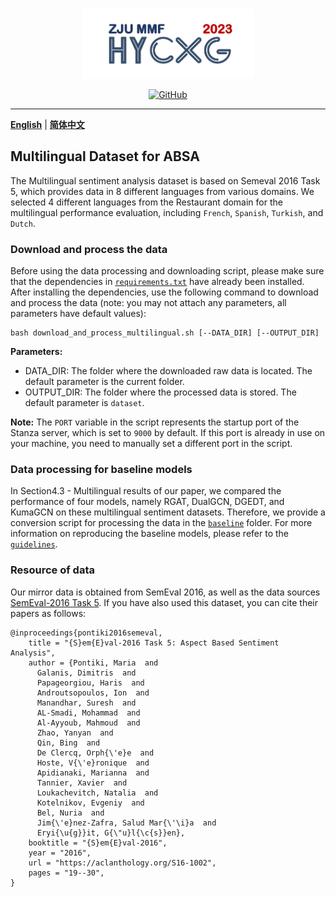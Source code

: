 <p align="center" >
    <a href="https://github.com/xlxwalex/HyCxG/tree/main/data">
    <br>
    <img src="https://github.com/xlxwalex/HyCxG/blob/main/figures/sub-logo.png" width="275"/>
    <br>
    </a>
</p>
<p align="center">
    <a href="https://github.com/xlxwalex/HyCxG/blob/main/LICENSE">
        <img alt="GitHub" src="https://img.shields.io/github/license/xlxwalex/HyCxG.svg?color=blue&style=flat-square">
    </a>
</p>

---

[**English**](https://github.com/xlxwalex/HyCxG/tree/main/data/Multilingual) | [**简体中文**](https://github.com/xlxwalex/HyCxG/tree/main/data/Multilingual/README_ZH.md)

## Multilingual Dataset for ABSA

The Multilingual sentiment analysis dataset is based on Semeval 2016 Task 5, which provides data in 8 different languages from various domains. We selected 4 different languages from the Restaurant domain for the multilingual performance evaluation, including `French`, `Spanish`, `Turkish`, and `Dutch`.

### Download and process the data
Before using the data processing and downloading script, please make sure that the dependencies in [`requirements.txt`](https://github.com/xlxwalex/HyCxG/blob/main/requirements.txt) have already been installed. After installing the dependencies, use the following command to download and process the data (note: you may not attach any parameters, all parameters have default values):
```shell
bash download_and_process_multilingual.sh [--DATA_DIR] [--OUTPUT_DIR]
```
**Parameters:**
+ DATA_DIR: The folder where the downloaded raw data is located. The default parameter is the current folder.
+ OUTPUT_DIR: The folder where the processed data is stored. The default parameter is `dataset`.

**Note:** The `PORT` variable in the script represents the startup port of the Stanza server, which is set to `9000` by default. If this port is already in use on your machine, you need to manually set a different port in the script.

### Data processing for baseline models
In Section4.3 - Multilingual results of our paper, we compared the performance of four models, namely RGAT, DualGCN, DGEDT, and KumaGCN on these multilingual sentiment datasets. Therefore, we provide a conversion script for processing the data in the [`baseline`](https://github.com/xlxwalex/HyCxG/tree/main/data/Multilingual/baseline) folder. For more information on reproducing the baseline models, please refer to the [`guidelines`](https://github.com/xlxwalex/HyCxG/tree/main/guidelines).

### Resource of data
Our mirror data is obtained from SemEval 2016, as well as the data sources [SemEval-2016 Task 5](https://alt.qcri.org/semeval2016/task5/). If you have also used this dataset, you can cite their papers as follows:
```
@inproceedings{pontiki2016semeval,
    title = "{S}em{E}val-2016 Task 5: Aspect Based Sentiment Analysis",
    author = {Pontiki, Maria  and
      Galanis, Dimitris  and
      Papageorgiou, Haris  and
      Androutsopoulos, Ion  and
      Manandhar, Suresh  and
      AL-Smadi, Mohammad  and
      Al-Ayyoub, Mahmoud  and
      Zhao, Yanyan  and
      Qin, Bing  and
      De Clercq, Orph{\'e}e  and
      Hoste, V{\'e}ronique  and
      Apidianaki, Marianna  and
      Tannier, Xavier  and
      Loukachevitch, Natalia  and
      Kotelnikov, Evgeniy  and
      Bel, Nuria  and
      Jim{\'e}nez-Zafra, Salud Mar{\'\i}a  and
      Eryi{\u{g}}it, G{\"u}l{\c{s}}en},
    booktitle = "{S}em{E}val-2016",
    year = "2016",
    url = "https://aclanthology.org/S16-1002",
    pages = "19--30",
}
```
